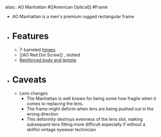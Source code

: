 alias:: AO Manhattan
#[[American Optical]] #Frame

- AO Manhattan is a men's premium rugged rectangular frame
- # Features
	- 7-barreled [hinges]([[Hinge]])
	- [[AO Red Dot Screw]] , slotted
	- [Reinforced body and temple]([[Reinforcement]])
- # Caveats
	- Lens changes
		- The Manhattan is well known for being some how fragile when it comes to replacing the lens.
		- The frame might deform when lens are being pushed out in the wrong direction
		- This deformity destroys evenness of the lens slot, making subsequent lens fitting more difficult especially if without a skillful vintage eyewear technician
